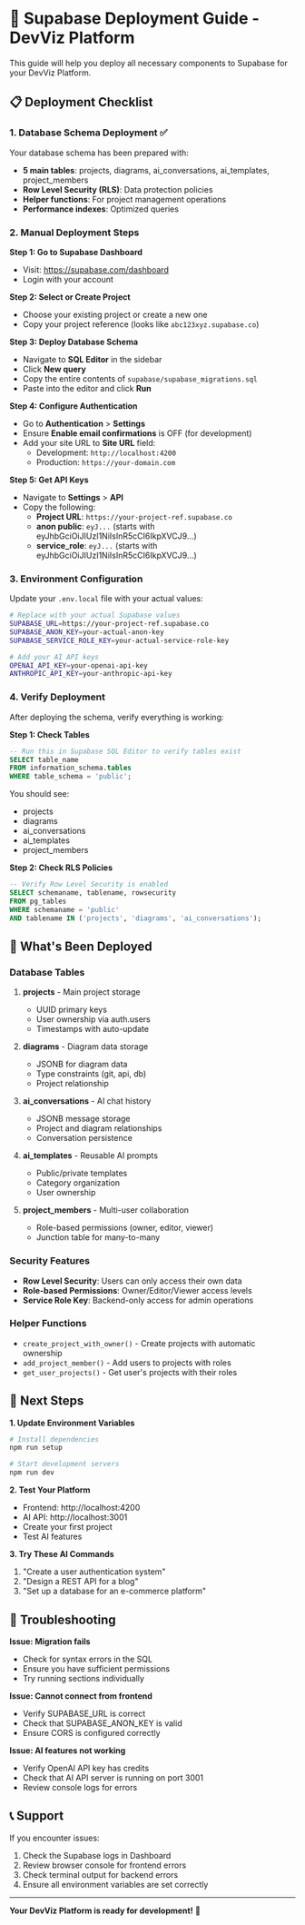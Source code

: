 # 🚀 Supabase Deployment Guide - DevViz Platform

This guide will help you deploy all necessary components to Supabase for your DevViz Platform.

## 📋 Deployment Checklist

### 1. Database Schema Deployment ✅

Your database schema has been prepared with:
- **5 main tables**: projects, diagrams, ai_conversations, ai_templates, project_members
- **Row Level Security (RLS)**: Data protection policies
- **Helper functions**: For project management operations
- **Performance indexes**: Optimized queries

### 2. Manual Deployment Steps

**Step 1: Go to Supabase Dashboard**
- Visit: https://supabase.com/dashboard
- Login with your account

**Step 2: Select or Create Project**
- Choose your existing project or create a new one
- Copy your project reference (looks like `abc123xyz.supabase.co`)

**Step 3: Deploy Database Schema**
- Navigate to **SQL Editor** in the sidebar
- Click **New query**
- Copy the entire contents of `supabase/supabase_migrations.sql`
- Paste into the editor and click **Run**

**Step 4: Configure Authentication**
- Go to **Authentication** > **Settings**
- Ensure **Enable email confirmations** is OFF (for development)
- Add your site URL to **Site URL** field:
  - Development: `http://localhost:4200`
  - Production: `https://your-domain.com`

**Step 5: Get API Keys**
- Navigate to **Settings** > **API**
- Copy the following:
  - **Project URL**: `https://your-project-ref.supabase.co`
  - **anon public**: `eyJ...` (starts with eyJhbGciOiJIUzI1NiIsInR5cCI6IkpXVCJ9...)
  - **service_role**: `eyJ...` (starts with eyJhbGciOiJIUzI1NiIsInR5cCI6IkpXVCJ9...)

### 3. Environment Configuration

Update your `.env.local` file with your actual values:

```bash
# Replace with your actual Supabase values
SUPABASE_URL=https://your-project-ref.supabase.co
SUPABASE_ANON_KEY=your-actual-anon-key
SUPABASE_SERVICE_ROLE_KEY=your-actual-service-role-key

# Add your AI API keys
OPENAI_API_KEY=your-openai-api-key
ANTHROPIC_API_KEY=your-anthropic-api-key
```

### 4. Verify Deployment

After deploying the schema, verify everything is working:

**Step 1: Check Tables**
```sql
-- Run this in Supabase SQL Editor to verify tables exist
SELECT table_name
FROM information_schema.tables
WHERE table_schema = 'public';
```

You should see:
- projects
- diagrams
- ai_conversations
- ai_templates
- project_members

**Step 2: Check RLS Policies**
```sql
-- Verify Row Level Security is enabled
SELECT schemaname, tablename, rowsecurity
FROM pg_tables
WHERE schemaname = 'public'
AND tablename IN ('projects', 'diagrams', 'ai_conversations');
```

## 🎯 What's Been Deployed

### Database Tables

1. **projects** - Main project storage
   - UUID primary keys
   - User ownership via auth.users
   - Timestamps with auto-update

2. **diagrams** - Diagram data storage
   - JSONB for diagram data
   - Type constraints (git, api, db)
   - Project relationship

3. **ai_conversations** - AI chat history
   - JSONB message storage
   - Project and diagram relationships
   - Conversation persistence

4. **ai_templates** - Reusable AI prompts
   - Public/private templates
   - Category organization
   - User ownership

5. **project_members** - Multi-user collaboration
   - Role-based permissions (owner, editor, viewer)
   - Junction table for many-to-many

### Security Features

- **Row Level Security**: Users can only access their own data
- **Role-based Permissions**: Owner/Editor/Viewer access levels
- **Service Role Key**: Backend-only access for admin operations

### Helper Functions

- `create_project_with_owner()` - Create projects with automatic ownership
- `add_project_member()` - Add users to projects with roles
- `get_user_projects()` - Get user's projects with their roles

## 🚀 Next Steps

**1. Update Environment Variables**
```bash
# Install dependencies
npm run setup

# Start development servers
npm run dev
```

**2. Test Your Platform**
- Frontend: http://localhost:4200
- AI API: http://localhost:3001
- Create your first project
- Test AI features

**3. Try These AI Commands**
1. "Create a user authentication system"
2. "Design a REST API for a blog"
3. "Set up a database for an e-commerce platform"

## 🔧 Troubleshooting

**Issue: Migration fails**
- Check for syntax errors in the SQL
- Ensure you have sufficient permissions
- Try running sections individually

**Issue: Cannot connect from frontend**
- Verify SUPABASE_URL is correct
- Check that SUPABASE_ANON_KEY is valid
- Ensure CORS is configured correctly

**Issue: AI features not working**
- Verify OpenAI API key has credits
- Check that AI API server is running on port 3001
- Review console logs for errors

## 📞 Support

If you encounter issues:
1. Check the Supabase logs in Dashboard
2. Review browser console for frontend errors
3. Check terminal output for backend errors
4. Ensure all environment variables are set correctly

---

**Your DevViz Platform is ready for development!** 🎉